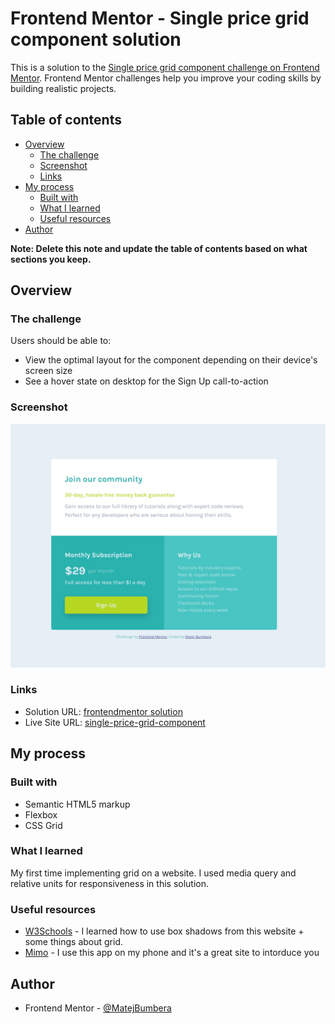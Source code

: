# Frontend Mentor - Single price grid component solution

This is a solution to the [Single price grid component challenge on Frontend Mentor](https://www.frontendmentor.io/challenges/single-price-grid-component-5ce41129d0ff452fec5abbbc). Frontend Mentor challenges help you improve your coding skills by building realistic projects. 

## Table of contents

- [Overview](#overview)
  - [The challenge](#the-challenge)
  - [Screenshot](#screenshot)
  - [Links](#links)
- [My process](#my-process)
  - [Built with](#built-with)
  - [What I learned](#what-i-learned)
  - [Useful resources](#useful-resources)
- [Author](#author)

**Note: Delete this note and update the table of contents based on what sections you keep.**

## Overview

### The challenge

Users should be able to:

- View the optimal layout for the component depending on their device's screen size
- See a hover state on desktop for the Sign Up call-to-action

### Screenshot

![](./screenshot.jpg)

### Links

- Solution URL: [frontendmentor solution](https://www.frontendmentor.io/solutions/single-price-grid-component-solution-using-grid-1DfljNGulb)
- Live Site URL: [single-price-grid-component](https://matejbumbera.github.io/single-price-grid-component/)

## My process

### Built with

- Semantic HTML5 markup
- Flexbox
- CSS Grid

### What I learned

My first time implementing grid on a website. I used media query and relative units for responsiveness in this solution.

### Useful resources

- [W3Schools](https://www.w3schools.com/) - I learned how to use box shadows from this website + some things about grid.
- [Mimo](https://play.google.com/store/apps/details?id=com.getmimo&pli=1) - I use this app on my phone and it's a great site to intorduce you 

## Author

- Frontend Mentor - [@MatejBumbera](https://www.frontendmentor.io/profile/MatejBumbera)

